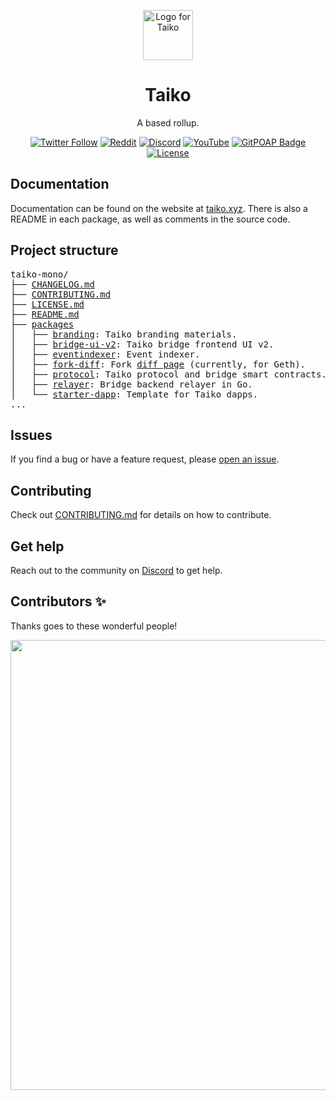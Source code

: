 <p align="center">
  <img src="./packages/branding/RGB SVG (For Digital Use)/Taiko Icon/taiko-icon-blk.svg" width="80" alt="Logo for Taiko" />
</p>

<h1 align="center">
  Taiko
</h1>

<p align="center">
  A based rollup.
</p>

<div align="center">

[![Twitter Follow](https://img.shields.io/twitter/follow/taikoxyz?style=social)](https://twitter.com/taikoxyz)
[![Reddit](https://img.shields.io/badge/Follow_%40reddit-FF4500?style=flat&logo=reddit&logoColor=white)](https://www.reddit.com/r/taiko_xyz)
[![Discord](https://img.shields.io/discord/984015101017346058?color=%235865F2&label=Discord&logo=discord&logoColor=%23fff)](https://discord.gg/taikoxyz)
[![YouTube](https://img.shields.io/youtube/channel/subscribers/UCxd_ARE9LtAEdnRQA6g1TaQ)](https://www.youtube.com/@taikoxyz)
[![GitPOAP Badge](https://public-api.gitpoap.io/v1/repo/taikoxyz/taiko-mono/badge)](https://www.gitpoap.io/gh/taikoxyz/taiko-mono)
[![License](https://img.shields.io/github/license/taikoxyz/taiko-mono)](https://github.com/taikoxyz/taiko-mono/blob/main/LICENSE.md)

</div>

## Documentation

Documentation can be found on the website at [taiko.xyz](https://taiko.xyz). There is also a README in each package, as well as comments in the source code.

## Project structure

<pre>
taiko-mono/
├── <a href="./CHANGELOG.md">CHANGELOG.md</a>
├── <a href="./CONTRIBUTING.md">CONTRIBUTING.md</a>
├── <a href="./LICENSE.md">LICENSE.md</a>
├── <a href="./README.md">README.md</a>
├── <a href="./packages">packages</a>
│   ├── <a href="./packages/branding">branding</a>: Taiko branding materials.
│   ├── <a href="./packages/bridge-ui-v2">bridge-ui-v2</a>: Taiko bridge frontend UI v2.
│   ├── <a href="./packages/eventindexer">eventindexer</a>: Event indexer.
│   ├── <a href="./packages/fork-diff">fork-diff</a>: Fork <a href="https://geth.taiko.xyz">diff page</a> (currently, for Geth).
│   ├── <a href="./packages/protocol">protocol</a>: Taiko protocol and bridge smart contracts.
│   ├── <a href="./packages/relayer">relayer</a>: Bridge backend relayer in Go.
│   └── <a href="./packages/starter-dapp">starter-dapp</a>: Template for Taiko dapps.
...
</pre>

## Issues

If you find a bug or have a feature request, please [open an issue](https://github.com/taikoxyz/taiko-mono/issues/new/choose).

## Contributing

Check out [CONTRIBUTING.md](./CONTRIBUTING.md) for details on how to contribute.

## Get help

Reach out to the community on [Discord](https://discord.gg/taikoxyz) to get help.

## Contributors ✨

Thanks goes to these wonderful people!

<a href="https://github.com/taikoxyz/taiko-mono/graphs/contributors">
  <p align="center">
    <img width="720" src="https://contrib.rocks/image?repo=taikoxyz/taiko-mono" />
  </p>
</a>
